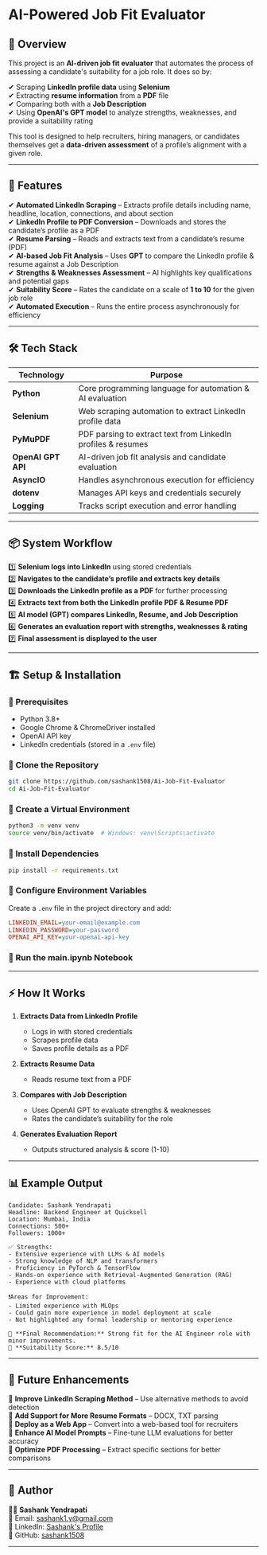 # AI-Powered Job Fit Evaluator

## 🚀 Overview

This project is an **AI-driven job fit evaluator** that automates the process of assessing a candidate's suitability for a job role. It does so by:

✔ Scraping **LinkedIn profile data** using **Selenium**  
✔ Extracting **resume information** from a **PDF** file  
✔ Comparing both with a **Job Description**  
✔ Using **OpenAI's GPT model** to analyze strengths, weaknesses, and provide a suitability rating  

This tool is designed to help recruiters, hiring managers, or candidates themselves get a **data-driven assessment** of a profile’s alignment with a given role.

---

## 📜 Features

✔ **Automated LinkedIn Scraping** – Extracts profile details including name, headline, location, connections, and about section  
✔ **LinkedIn Profile to PDF Conversion** – Downloads and stores the candidate’s profile as a PDF  
✔ **Resume Parsing** – Reads and extracts text from a candidate’s resume (PDF)  
✔ **AI-based Job Fit Analysis** – Uses **GPT** to compare the LinkedIn profile & resume against a Job Description  
✔ **Strengths & Weaknesses Assessment** – AI highlights key qualifications and potential gaps  
✔ **Suitability Score** – Rates the candidate on a scale of **1 to 10** for the given job role  
✔ **Automated Execution** – Runs the entire process asynchronously for efficiency  

---

## 🛠️ Tech Stack

| Technology      | Purpose                                                        |
|---------------|----------------------------------------------------------------|
| **Python** | Core programming language for automation & AI evaluation |
| **Selenium** | Web scraping automation to extract LinkedIn profile data |
| **PyMuPDF** | PDF parsing to extract text from LinkedIn profiles & resumes |
| **OpenAI GPT API** | AI-driven job fit analysis and candidate evaluation |
| **AsyncIO** | Handles asynchronous execution for efficiency |
| **dotenv** | Manages API keys and credentials securely |
| **Logging** | Tracks script execution and error handling |

---

## 📦 System Workflow

1️⃣ **Selenium logs into LinkedIn** using stored credentials  
2️⃣ **Navigates to the candidate’s profile and extracts key details**  
3️⃣ **Downloads the LinkedIn profile as a PDF** for further processing  
4️⃣ **Extracts text from both the LinkedIn profile PDF & Resume PDF**  
5️⃣ **AI model (GPT) compares LinkedIn, Resume, and Job Description**  
6️⃣ **Generates an evaluation report with strengths, weaknesses & rating**  
7️⃣ **Final assessment is displayed to the user**  

---

## 🏗️ Setup & Installation

### **🔹 Prerequisites**

- Python 3.8+
- Google Chrome & ChromeDriver installed
- OpenAI API key
- LinkedIn credentials (stored in a `.env` file)

### **🔹 Clone the Repository**

```sh
git clone https://github.com/sashank1508/Ai-Job-Fit-Evaluator
cd Ai-Job-Fit-Evaluator
```

### **🔹 Create a Virtual Environment**

```sh
python3 -m venv venv
source venv/bin/activate  # Windows: venv\Scripts\activate
```

### **🔹 Install Dependencies**

```sh
pip install -r requirements.txt
```

### **🔹 Configure Environment Variables**

Create a `.env` file in the project directory and add:

```ini
LINKEDIN_EMAIL=your-email@example.com
LINKEDIN_PASSWORD=your-password
OPENAI_API_KEY=your-openai-api-key
```

### **🔹 Run the main.ipynb Notebook**

---

## ⚡ How It Works

1. **Extracts Data from LinkedIn Profile**
   - Logs in with stored credentials
   - Scrapes profile data
   - Saves profile details as a PDF

2. **Extracts Resume Data**
   - Reads resume text from a PDF

3. **Compares with Job Description**
   - Uses OpenAI GPT to evaluate strengths & weaknesses
   - Rates the candidate’s suitability for the role

4. **Generates Evaluation Report**
   - Outputs structured analysis & score (1-10)

---

## 📊 Example Output

```plaintext
Candidate: Sashank Yendrapati
Headline: Backend Engineer at Quicksell
Location: Mumbai, India
Connections: 500+
Followers: 1000+

✅ Strengths:
- Extensive experience with LLMs & AI models
- Strong knowledge of NLP and transformers
- Proficiency in PyTorch & TensorFlow
- Hands-on experience with Retrieval-Augmented Generation (RAG)
- Experience with cloud platforms

❗Areas for Improvement:
- Limited experience with MLOps
- Could gain more experience in model deployment at scale
- Not highlighted any formal leadership or mentoring experience

📌 **Final Recommendation:** Strong fit for the AI Engineer role with minor improvements.
🎯 **Suitability Score:** 8.5/10
```

---

## 🔧 Future Enhancements

🔹 **Improve LinkedIn Scraping Method** – Use alternative methods to avoid detection  
🔹 **Add Support for More Resume Formats** – DOCX, TXT parsing  
🔹 **Deploy as a Web App** – Convert into a web-based tool for recruiters  
🔹 **Enhance AI Model Prompts** – Fine-tune LLM evaluations for better accuracy  
🔹 **Optimize PDF Processing** – Extract specific sections for better comparisons  

---

## 📝 Author

👨‍💻 **Sashank Yendrapati**  
📧 Email: <sashank1.y@gmail.com>  
🔗 LinkedIn: [Sashank's Profile](https://www.linkedin.com/in/sashank-yendrapati-358498a5/)  
📁 GitHub: [sashank1508](https://github.com/sashank1508)

---
